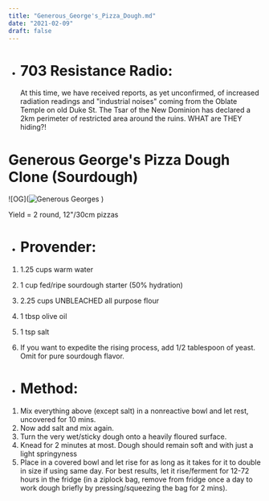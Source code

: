 ```yaml
---
title: "Generous_George's_Pizza_Dough.md"
date: "2021-02-09"
draft: false
---
```


* # 703 Resistance Radio:
  At this time, we have received reports, as yet unconfirmed, of increased radiation readings and "industrial noises" coming from the Oblate Temple on old Duke St. The Tsar of the New Dominion has declared a 2km perimeter of restricted area around the ruins. WHAT are THEY hiding?!

# Generous George's Pizza Dough Clone (Sourdough)

![OG](![Generous Georges](https://user-images.githubusercontent.com/78182615/128640471-645ccb35-5f49-47df-9e13-9c632fb2d919.jpeg)
)

Yield = 2 round, 12"/30cm pizzas

* # Provender:
1. 1.25 cups warm water

2. 1 cup fed/ripe sourdough starter (50% hydration)

3. 2.25 cups UNBLEACHED all purpose flour

4. 1 tbsp olive oil

5. 1 tsp salt

6. If you want to expedite the rising process, add 1/2 tablespoon of yeast. Omit for pure sourdough flavor.

* # Method:
1. Mix everything above (except salt) in a nonreactive bowl and let rest, uncovered for 10 mins.
2. Now add salt and mix again.
3. Turn the very wet/sticky dough onto a heavily floured surface.
4. Knead for 2 minutes at most. Dough should remain soft and with just a light springyness
5. Place in a covered bowl and let rise for as long as it takes for it to double in size if using same day. For best results, let it rise/ferment for 12-72 hours in the fridge (in a ziplock bag, remove from fridge once a day to work dough briefly by pressing/squeezing the bag for 2 mins). 
